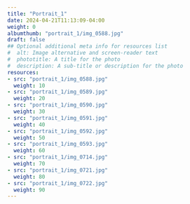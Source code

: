 ```yaml
---
title: "Portrait_1"
date: 2024-04-21T11:13:09-04:00
weight: 0
albumthumb: "portrait_1/img_0588.jpg"
draft: false
## Optional additional meta info for resources list
#  alt: Image alternative and screen-reader text
#  phototitle: A title for the photo
#  description: A sub-title or description for the photo
resources:
- src: "portrait_1/img_0588.jpg"
  weight: 10
- src: "portrait_1/img_0589.jpg"
  weight: 20
- src: "portrait_1/img_0590.jpg"
  weight: 30
- src: "portrait_1/img_0591.jpg"
  weight: 40
- src: "portrait_1/img_0592.jpg"
  weight: 50
- src: "portrait_1/img_0593.jpg"
  weight: 60
- src: "portrait_1/img_0714.jpg"
  weight: 70
- src: "portrait_1/img_0721.jpg"
  weight: 80
- src: "portrait_1/img_0722.jpg"
  weight: 90
---
```

